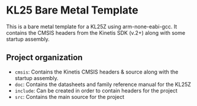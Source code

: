 # KL25 Bare Metal Template

This is a bare metal template for a KL25Z using arm-none-eabi-gcc. It contains
the CMSIS headers from the Kinetis SDK (v.2+) along with some startup assembly.

## Project organization

- `cmsis`: Contains the Kinetis CMSIS headers & source along with the startup
   assembly.
- `doc`: Contains the datasheets and family reference manual for the KL25Z
- `include`: Can be created in order to contain headers for the project
- `src`: Contains the main source for the project

